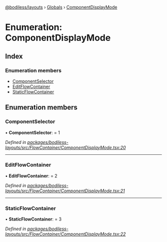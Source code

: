 [@bodiless/layouts](../README.md) › [Globals](../globals.md) › [ComponentDisplayMode](componentdisplaymode.md)

# Enumeration: ComponentDisplayMode

## Index

### Enumeration members

* [ComponentSelector](componentdisplaymode.md#componentselector)
* [EditFlowContainer](componentdisplaymode.md#editflowcontainer)
* [StaticFlowContainer](componentdisplaymode.md#staticflowcontainer)

## Enumeration members

###  ComponentSelector

• **ComponentSelector**: = 1

*Defined in [packages/bodiless-layouts/src/FlowContainer/ComponentDisplayMode.tsx:20](https://github.com/johnsonandjohnson/Bodiless-JS/blob/3c4af212/packages/bodiless-layouts/src/FlowContainer/ComponentDisplayMode.tsx#L20)*

___

###  EditFlowContainer

• **EditFlowContainer**: = 2

*Defined in [packages/bodiless-layouts/src/FlowContainer/ComponentDisplayMode.tsx:21](https://github.com/johnsonandjohnson/Bodiless-JS/blob/3c4af212/packages/bodiless-layouts/src/FlowContainer/ComponentDisplayMode.tsx#L21)*

___

###  StaticFlowContainer

• **StaticFlowContainer**: = 3

*Defined in [packages/bodiless-layouts/src/FlowContainer/ComponentDisplayMode.tsx:22](https://github.com/johnsonandjohnson/Bodiless-JS/blob/3c4af212/packages/bodiless-layouts/src/FlowContainer/ComponentDisplayMode.tsx#L22)*
